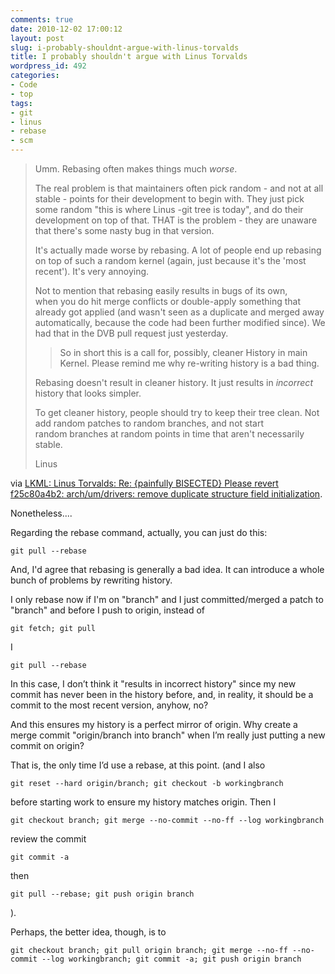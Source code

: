 ```yaml
---
comments: true
date: 2010-12-02 17:00:12
layout: post
slug: i-probably-shouldnt-argue-with-linus-torvalds
title: I probably shouldn't argue with Linus Torvalds
wordpress_id: 492
categories:
- Code
- top
tags:
- git
- linus
- rebase
- scm
---
```


> Umm. Rebasing often makes things much _worse_.
>
>The real problem is that maintainers often pick random - and not at all stable - points for their development to begin with. They just pick some random "this is where Linus -git tree is today", and do their development on top of that. THAT is the problem - they are unaware that there's some nasty bug in that version.
>
>It's actually made worse by rebasing. A lot of people end up rebasing on top of such a random kernel (again, just because it's the 'most recent'). It's very annoying.
>
>Not to mention that rebasing easily results in bugs of its own, when you do hit merge conflicts or double-apply something that already got applied (and wasn't seen as a duplicate and merged away automatically, because the code had been further modified since). We had that in the DVB pull request just yesterday.
>
>> So in short this is a call for, possibly, cleaner History in main Kernel.
>> Please remind me why re-writing history is a bad thing.
>
>Rebasing doesn't result in cleaner history. It just results in _incorrect_ history that looks simpler.
>
>To get cleaner history, people should try to keep their tree clean.
>Not add random patches to random branches, and not start random branches at random points in time that aren't necessarily stable.
>
>Linus


via [LKML: Linus Torvalds: Re: {painfully BISECTED} Please revert f25c80a4b2: arch/um/drivers: remove duplicate structure field initialization](http://lkml.org/lkml/2010/9/28/362).

Nonetheless....

Regarding the rebase command, actually, you can just do this:

    
    git pull --rebase


And, I'd agree that rebasing is generally a bad idea.  It can introduce a whole bunch of problems by rewriting history.

I only rebase now if I'm on "branch" and I just committed/merged a patch to "branch" and before I push to origin, instead of

    
    git fetch; git pull


I

    
    git pull --rebase


In this case, I don’t think it "results in incorrect history" since my new commit has never been in the history before, and, in reality, it should be a commit to the most recent version, anyhow, no?

And this ensures my history is a perfect mirror of origin.  Why create a merge commit "origin/branch into branch" when I’m really just putting a new commit on origin?

That is, the only time I’d use a rebase, at this point.  (and I also

    
    git reset --hard origin/branch; git checkout -b workingbranch


before starting work to ensure my history matches origin. Then I

    
    git checkout branch; git merge --no-commit --no-ff --log workingbranch


review the commit

    
    git commit -a


then

    
    git pull --rebase; git push origin branch


).

Perhaps, the better idea, though, is to

    
    git checkout branch; git pull origin branch; git merge --no-ff --no-commit --log workingbranch; git commit -a; git push origin branch
